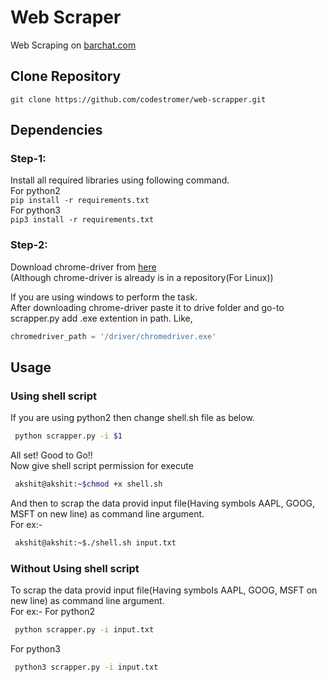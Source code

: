 # Web Scraper

Web Scraping on [barchat.com](https://www.barchart.com/stocks/quotes/GOOG/competitors)

## Clone Repository
```git clone https://github.com/codestromer/web-scrapper.git```

## Dependencies
### Step-1:
Install all required libraries using following command.<br/>
For python2<br/>
```pip install -r requirements.txt```<br/>
For python3<br/>
```pip3 install -r requirements.txt```<br/>

### Step-2:
Download chrome-driver from [here](https://chromedriver.storage.googleapis.com/index.html?path=83.0.4103.39/)<br/>
(Although chrome-driver is already is in a repository(For Linux))

If you are using windows to perform the task.<br/>
After downloading chrome-driver paste it to drive folder and go-to scrapper.py add .exe extention in path. Like,

```python
chromedriver_path = '/driver/chromedriver.exe'
```

## Usage
### Using shell script
If you are using python2 then change shell.sh file as below.
```bash
 python scrapper.py -i $1
```
All set! Good to Go!!<br/>
Now give shell script permission for execute<br/>
```bash
 akshit@akshit:~$chmod +x shell.sh
```
And then to scrap the data provid input file(Having symbols AAPL, GOOG, MSFT on new line) as command line argument.<br/>
For ex:-
```bash
 akshit@akshit:~$./shell.sh input.txt
```

### Without Using shell script
To scrap the data provid input file(Having symbols AAPL, GOOG, MSFT on new line) as command line argument.<br/>
For ex:-
For python2
```bash
 python scrapper.py -i input.txt
```
For python3
```bash
 python3 scrapper.py -i input.txt
```
